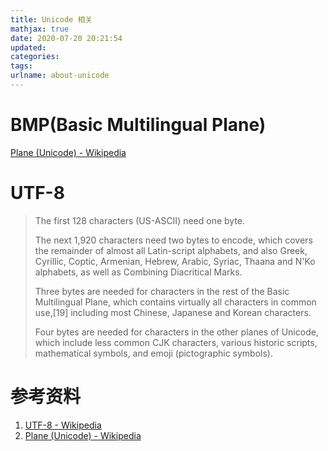 ```yaml
---
title: Unicode 相关
mathjax: true
date: 2020-07-20 20:21:54
updated:
categories:
tags:
urlname: about-unicode
---
```




<!-- more -->



# BMP(Basic Multilingual Plane)

[Plane (Unicode) - Wikipedia](https://en.wikipedia.org/wiki/Plane_(Unicode)#Basic_Multilingual_Plane)











# UTF-8

> The first 128 characters (US-ASCII) need one byte.
>
> The next 1,920 characters need two bytes to encode, which covers the remainder of almost all Latin-script alphabets, and also Greek, Cyrillic, Coptic, Armenian, Hebrew, Arabic, Syriac, Thaana and N'Ko alphabets, as well as Combining Diacritical Marks.
>
> Three bytes are needed for characters in the rest of the Basic Multilingual Plane, which contains virtually all characters in common use,[19] including most Chinese, Japanese and Korean characters.
>
> Four bytes are needed for characters in the other planes of Unicode, which include less common CJK characters, various historic scripts, mathematical symbols, and emoji (pictographic symbols).















# 参考资料

1. [UTF-8 - Wikipedia](https://en.wikipedia.org/wiki/UTF-8)
2. [Plane (Unicode) - Wikipedia](https://en.wikipedia.org/wiki/Plane_(Unicode)#Basic_Multilingual_Plane)